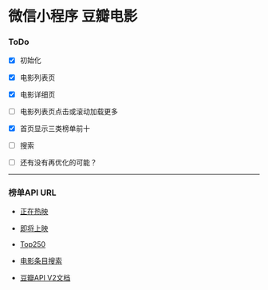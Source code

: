 # 微信小程序 豆瓣电影


### ToDo

- [x] 初始化
- [x] 电影列表页
- [x] 电影详细页
- [ ] 电影列表页点击或滚动加载更多
- [x] 首页显示三类榜单前十
- [ ] 搜索
- [ ] 还有没有再优化的可能？


---


### 榜单API URL

- [正在热映](https://api.douban.com/v2/movie/in_theaters)
- [即将上映](https://api.douban.com/v2/movie/coming_soon)
- [Top250](https://api.douban.com/v2/movie/top250)
- [电影条目搜索](https://api.douban.com/v2/movie/search?q=张艺谋&tag=喜剧)

- [豆瓣API V2文档](https://developers.douban.com/wiki/?title=api_v2)
